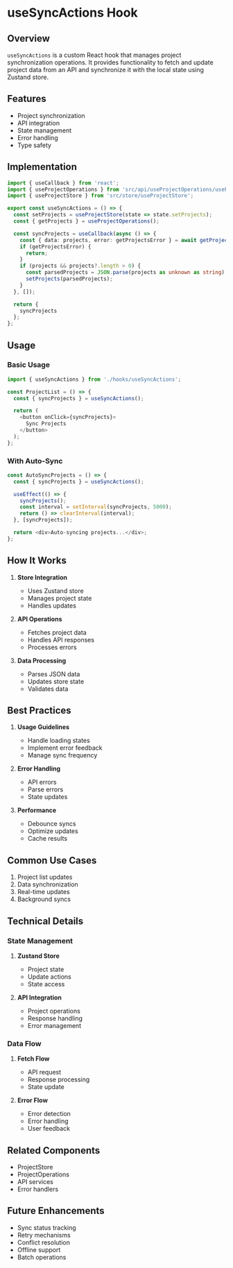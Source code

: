 # useSyncActions Hook

## Overview
`useSyncActions` is a custom React hook that manages project synchronization operations. It provides functionality to fetch and update project data from an API and synchronize it with the local state using Zustand store.

## Features
- Project synchronization
- API integration
- State management
- Error handling
- Type safety

## Implementation

```typescript
import { useCallback } from 'react';
import { useProjectOperations } from 'src/api/useProjectOperations/useProjectOperations';
import { useProjectStore } from 'src/store/useProjectStore';

export const useSyncActions = () => {
  const setProjects = useProjectStore(state => state.setProjects);
  const { getProjects } = useProjectOperations();

  const syncProjects = useCallback(async () => {
    const { data: projects, error: getProjectsError } = await getProjects();
    if (getProjectsError) {
      return;
    }
    if (projects && projects?.length > 0) {
      const parsedProjects = JSON.parse(projects as unknown as string);
      setProjects(parsedProjects);
    }
  }, []);

  return {
    syncProjects
  };
};
```

## Usage

### Basic Usage
```typescript
import { useSyncActions } from './hooks/useSyncActions';

const ProjectList = () => {
  const { syncProjects } = useSyncActions();

  return (
    <button onClick={syncProjects}>
      Sync Projects
    </button>
  );
};
```

### With Auto-Sync
```typescript
const AutoSyncProjects = () => {
  const { syncProjects } = useSyncActions();

  useEffect(() => {
    syncProjects();
    const interval = setInterval(syncProjects, 5000);
    return () => clearInterval(interval);
  }, [syncProjects]);

  return <div>Auto-syncing projects...</div>;
};
```

## How It Works

1. **Store Integration**
   - Uses Zustand store
   - Manages project state
   - Handles updates

2. **API Operations**
   - Fetches project data
   - Handles API responses
   - Processes errors

3. **Data Processing**
   - Parses JSON data
   - Updates store state
   - Validates data

## Best Practices

1. **Usage Guidelines**
   - Handle loading states
   - Implement error feedback
   - Manage sync frequency

2. **Error Handling**
   - API errors
   - Parse errors
   - State updates

3. **Performance**
   - Debounce syncs
   - Optimize updates
   - Cache results

## Common Use Cases
1. Project list updates
2. Data synchronization
3. Real-time updates
4. Background syncs

## Technical Details

### State Management
1. **Zustand Store**
   - Project state
   - Update actions
   - State access

2. **API Integration**
   - Project operations
   - Response handling
   - Error management

### Data Flow
1. **Fetch Flow**
   - API request
   - Response processing
   - State update

2. **Error Flow**
   - Error detection
   - Error handling
   - User feedback

## Related Components
- ProjectStore
- ProjectOperations
- API services
- Error handlers

## Future Enhancements
- Sync status tracking
- Retry mechanisms
- Conflict resolution
- Offline support
- Batch operations
